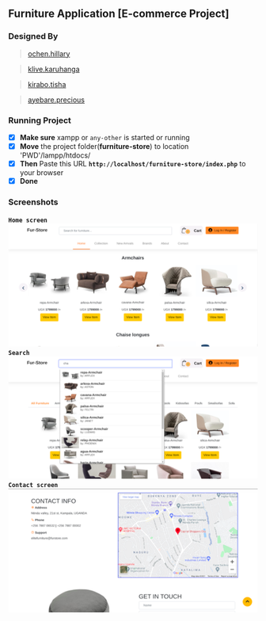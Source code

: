 ## __Furniture Application__ [E-commerce Project]


### Designed By
  > [ochen.hillary](https://github.com/occn8)
  
  > [klive.karuhanga](https://github.com/klivekaru08)
  
  > [kirabo.tisha](https://github.com/Tishakirabo)
  
  > [ayebare.precious](https://github.com/fortunate200-lang)

### Running Project
* [x] __Make sure__ xampp or `any-other` is started or running
* [x] __Move__ the project folder(__furniture-store__) to location 'PWD'/lampp/htdocs/
* [x] __Then__ Paste this URL __`http://localhost/furniture-store/index.php`__ to your browser
* [x] __Done__

### Screenshots
__`Home screen`__
<img src="assets/images/home.png" />
__`Search`__
<img src="assets/images/search.png" />
__`Contact screen`__
<img src="assets/images/contact.png" />

